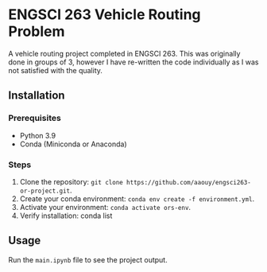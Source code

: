 # ENGSCI 263 Vehicle Routing Problem
A vehicle routing project completed in ENGSCI 263. This was originally done in groups of 3, however I have re-written the code individually as I was not satisfied with the quality. 

## Installation
### Prerequisites
- Python 3.9
- Conda (Miniconda or Anaconda)

### Steps
1. Clone the repository: `git clone https://github.com/aaouy/engsci263-or-project.git`.
2. Create your conda environment: `conda env create -f environment.yml`.
3. Activate your environment: `conda activate ors-env`.
4. Verify installation: conda list

## Usage
Run the `main.ipynb` file to see the project output.
